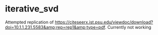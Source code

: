 # iterative_svd
Attempted replication of https://citeseerx.ist.psu.edu/viewdoc/download?doi=10.1.1.231.5583&amp;rep=rep1&amp;type=pdf. Currently not working
